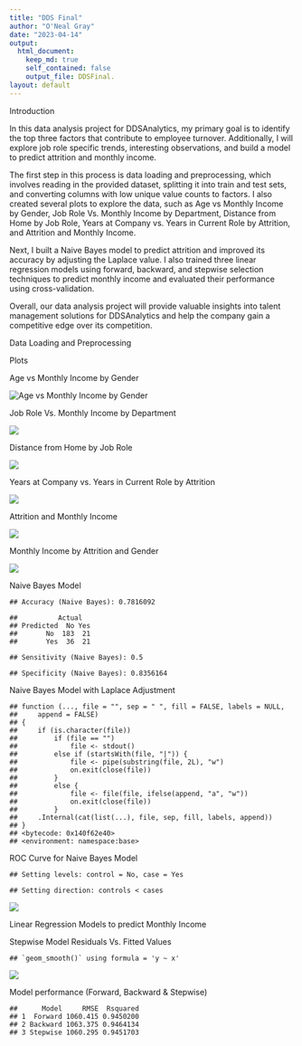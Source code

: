 ```yaml
---
title: "DDS Final"
author: "O'Neal Gray"
date: "2023-04-14"
output:
  html_document:
    keep_md: true
    self_contained: false
    output_file: DDSFinal.
layout: default
---
```




Introduction

In this data analysis project for DDSAnalytics, my primary goal is to identify the top three factors that contribute to employee turnover. Additionally, I will explore job role specific trends, interesting observations, and build a model to predict attrition and monthly income.

The first step in this process is data loading and preprocessing, which involves reading in the provided dataset, splitting it into train and test sets, and converting columns with low unique value counts to factors. I also created several plots to explore the data, such as Age vs Monthly Income by Gender, Job Role Vs. Monthly Income by Department, Distance from Home by Job Role, Years at Company vs. Years in Current Role by Attrition, and Attrition and Monthly Income.

Next, I built a Naive Bayes model to predict attrition and improved its accuracy by adjusting the Laplace value. I also trained three linear regression models using forward, backward, and stepwise selection techniques to predict monthly income and evaluated their performance using cross-validation.

Overall, our data analysis project will provide valuable insights into talent management solutions for DDSAnalytics and help the company gain a competitive edge over its competition.

Data Loading and Preprocessing



Plots

Age vs Monthly Income by Gender

![Age vs Monthly Income by Gender](test_files/figure-html/AgeVsMonthlyIncomeByGender-1.png)

Job Role Vs. Monthly Income by Department

![](test_files/figure-html/job_role_vs_MIBYDEP-1.png)<!-- -->

Distance from Home by Job Role

![](test_files/figure-html/distance-1.png)<!-- -->

Years at Company vs. Years in Current Role by Attrition

![](test_files/figure-html/years_at_company-1.png)<!-- -->

Attrition and Monthly Income

![](test_files/figure-html/attrition_monthly_income-1.png)<!-- -->

Monthly Income by Attrition and Gender

![](test_files/figure-html/monthly_income_att_gender-1.png)<!-- -->

Naive Bayes Model


```
## Accuracy (Naive Bayes): 0.7816092
```

```
##          Actual
## Predicted  No Yes
##       No  183  21
##       Yes  36  21
```

```
## Sensitivity (Naive Bayes): 0.5
```

```
## Specificity (Naive Bayes): 0.8356164
```

Naive Bayes Model with Laplace Adjustment


```
## function (..., file = "", sep = " ", fill = FALSE, labels = NULL, 
##     append = FALSE) 
## {
##     if (is.character(file)) 
##         if (file == "") 
##             file <- stdout()
##         else if (startsWith(file, "|")) {
##             file <- pipe(substring(file, 2L), "w")
##             on.exit(close(file))
##         }
##         else {
##             file <- file(file, ifelse(append, "a", "w"))
##             on.exit(close(file))
##         }
##     .Internal(cat(list(...), file, sep, fill, labels, append))
## }
## <bytecode: 0x140f62e40>
## <environment: namespace:base>
```

ROC Curve for Naive Bayes Model


```
## Setting levels: control = No, case = Yes
```

```
## Setting direction: controls < cases
```

![](test_files/figure-html/roc_curve-1.png)<!-- -->

Linear Regression Models to predict Monthly Income



Stepwise Model Residuals Vs. Fitted Values


```
## `geom_smooth()` using formula = 'y ~ x'
```

![](test_files/figure-html/ggplot_stepwise-1.png)<!-- -->

Model performance (Forward, Backward & Stepwise)


```
##      Model     RMSE  Rsquared
## 1  Forward 1060.415 0.9450200
## 2 Backward 1063.375 0.9464134
## 3 Stepwise 1060.295 0.9451703
```
